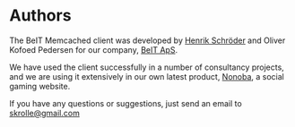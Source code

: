 # Authors #

The BeIT Memcached client was developed by [Henrik Schröder](mailto:skrolle@gmail.com) and Oliver Kofoed Pedersen for our company, [BeIT ApS](http://www.beit.dk).

We have used the client successfully in a number of consultancy projects, and we are using it extensively in our own latest product, [Nonoba](http://nonoba.com), a social gaming website.

If you have any questions or suggestions, just send an email to [skrolle@gmail.com](mailto:skrolle@gmail.com)